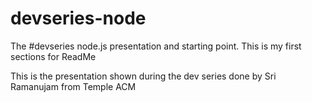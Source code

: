 devseries-node
==============

The #devseries node.js presentation and starting point.
This is my first sections for ReadMe

This is the presentation shown during the dev series done by Sri Ramanujam from Temple ACM

